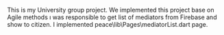 This is my University group project. We implemented this project base on Agile methods ı was responsible to get list of mediators  from Firebase and show to citizen.
I implemented peace\lib\Pages\mediatorList.dart page.
